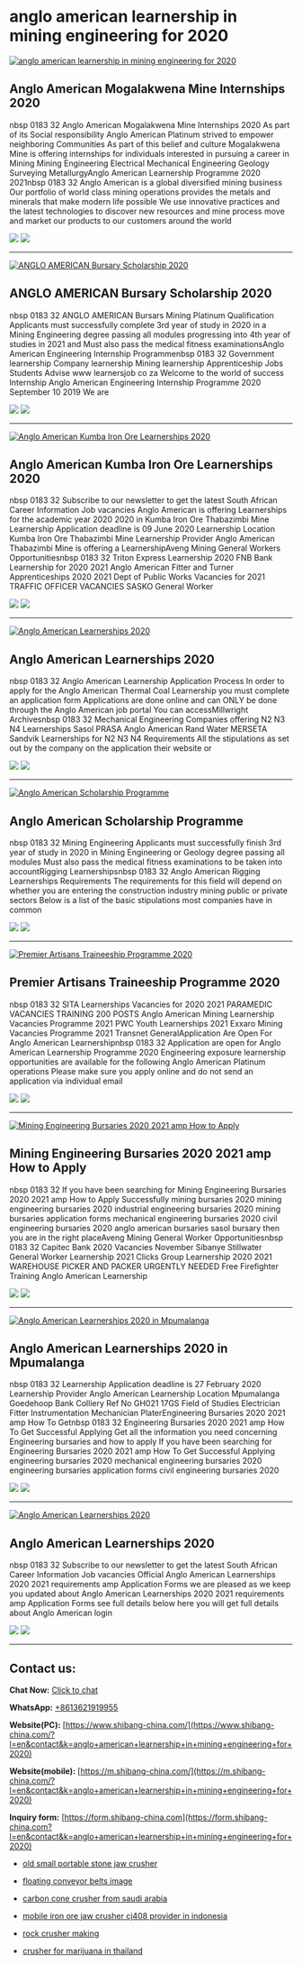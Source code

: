 # anglo american learnership in mining engineering for 2020

<a href="https://swt.shibang-china.com/?l=en&img&k=anglo+american+learnership+in+mining+engineering+for+2020" target="_blank">![anglo american learnership in mining engineering for 2020](http://static.shibang-china.com/all-800x300/653.jpg)</a>

## Anglo American Mogalakwena Mine Internships 2020
nbsp 0183 32 Anglo American Mogalakwena Mine Internships 2020 As part of its Social responsibility Anglo American Platinum strived to empower neighboring Communities As part of this belief and culture Mogalakwena Mine is offering internships for individuals interested in pursuing a career in Mining Mining Engineering Electrical Mechanical Engineering Geology Surveying MetallurgyAnglo American Learnership Programme 2020 2021nbsp 0183 32 Anglo American is a global diversified mining business Our portfolio of world class mining operations provides the metals and minerals that make modern life possible We use innovative practices and the latest technologies to discover new resources and mine process move and market our products to our customers around the world


<a href="https://whatsapp.shibangsoft.com/WhatsApp.php" target="_blank" title="WhatsApp">![](http://static.shibang-china.com/icon/whatsapp.png)</a> <a href="https://swt.shibang-china.com/?l=en&icon&k=anglo+american+learnership+in+mining+engineering+for+2020" target="_blank">![](http://static.shibang-china.com/icon/chat-en.png)</a>

---

<a href="https://swt.shibang-china.com/?l=en&img&k=anglo+american+learnership+in+mining+engineering+for+2020" target="_blank">![ANGLO AMERICAN Bursary Scholarship 2020](http://static.shibang-china.com/all-800x300/74.jpg)</a>

## ANGLO AMERICAN Bursary Scholarship 2020
nbsp 0183 32 ANGLO AMERICAN Bursars Mining Platinum Qualification Applicants must successfully complete 3rd year of study in 2020 in a Mining Engineering degree passing all modules progressing into 4th year of studies in 2021 and Must also pass the medical fitness examinationsAnglo American Engineering Internship Programmenbsp 0183 32 Government learnership Company learnership Mining learnership Apprenticeship Jobs Students Advise www learnersjob co za Welcome to the world of success Internship Anglo American Engineering Internship Programme 2020 September 10 2019 We are


<a href="https://whatsapp.shibangsoft.com/WhatsApp.php" target="_blank" title="WhatsApp">![](http://static.shibang-china.com/icon/whatsapp.png)</a> <a href="https://swt.shibang-china.com/?l=en&icon&k=anglo+american+learnership+in+mining+engineering+for+2020" target="_blank">![](http://static.shibang-china.com/icon/chat-en.png)</a>

---

<a href="https://swt.shibang-china.com/?l=en&img&k=anglo+american+learnership+in+mining+engineering+for+2020" target="_blank">![Anglo American Kumba Iron Ore Learnerships 2020](http://static.shibang-china.com/all-800x300/985.jpg)</a>

## Anglo American Kumba Iron Ore Learnerships 2020
nbsp 0183 32 Subscribe to our newsletter to get the latest South African Career Information Job vacancies Anglo American is offering Learnerships for the academic year 2020 2020 in Kumba Iron Ore Thabazimbi Mine Learnership Application deadline is 09 June 2020 Learnership Location Kumba Iron Ore Thabazimbi Mine Learnership Provider Anglo American Thabazimbi Mine is offering a LearnershipAveng Mining General Workers Opportunitiesnbsp 0183 32 Triton Express Learnership 2020 FNB Bank Learnership for 2020 2021 Anglo American Fitter and Turner Apprenticeships 2020 2021 Dept of Public Works Vacancies for 2021 TRAFFIC OFFICER VACANCIES SASKO General Worker


<a href="https://whatsapp.shibangsoft.com/WhatsApp.php" target="_blank" title="WhatsApp">![](http://static.shibang-china.com/icon/whatsapp.png)</a> <a href="https://swt.shibang-china.com/?l=en&icon&k=anglo+american+learnership+in+mining+engineering+for+2020" target="_blank">![](http://static.shibang-china.com/icon/chat-en.png)</a>

---

<a href="https://swt.shibang-china.com/?l=en&img&k=anglo+american+learnership+in+mining+engineering+for+2020" target="_blank">![Anglo American Learnerships 2020](http://static.shibang-china.com/all-800x300/372.jpg)</a>

## Anglo American Learnerships 2020
nbsp 0183 32 Anglo American Learnership Application Process In order to apply for the Anglo American Thermal Coal Learnership you must complete an application form Applications are done online and can ONLY be done through the Anglo American job portal You can accessMillwright Archivesnbsp 0183 32 Mechanical Engineering Companies offering N2 N3 N4 Learnerships Sasol PRASA Anglo American Rand Water MERSETA Sandvik Learnerships for N2 N3 N4 Requirements All the stipulations as set out by the company on the application their website or


<a href="https://whatsapp.shibangsoft.com/WhatsApp.php" target="_blank" title="WhatsApp">![](http://static.shibang-china.com/icon/whatsapp.png)</a> <a href="https://swt.shibang-china.com/?l=en&icon&k=anglo+american+learnership+in+mining+engineering+for+2020" target="_blank">![](http://static.shibang-china.com/icon/chat-en.png)</a>

---

<a href="https://swt.shibang-china.com/?l=en&img&k=anglo+american+learnership+in+mining+engineering+for+2020" target="_blank">![Anglo American Scholarship Programme](http://static.shibang-china.com/all-800x300/154.jpg)</a>

## Anglo American Scholarship Programme
nbsp 0183 32 Mining Engineering Applicants must successfully finish 3rd year of study in 2020 in Mining Engineering or Geology degree passing all modules Must also pass the medical fitness examinations to be taken into accountRigging Learnershipsnbsp 0183 32 Anglo American Rigging Learnerships Requirements The requirements for this field will depend on whether you are entering the construction industry mining public or private sectors Below is a list of the basic stipulations most companies have in common


<a href="https://whatsapp.shibangsoft.com/WhatsApp.php" target="_blank" title="WhatsApp">![](http://static.shibang-china.com/icon/whatsapp.png)</a> <a href="https://swt.shibang-china.com/?l=en&icon&k=anglo+american+learnership+in+mining+engineering+for+2020" target="_blank">![](http://static.shibang-china.com/icon/chat-en.png)</a>

---

<a href="https://swt.shibang-china.com/?l=en&img&k=anglo+american+learnership+in+mining+engineering+for+2020" target="_blank">![Premier Artisans Traineeship Programme 2020](http://static.shibang-china.com/all-800x300/909.jpg)</a>

## Premier Artisans Traineeship Programme 2020
nbsp 0183 32 SITA Learnerships Vacancies for 2020 2021 PARAMEDIC VACANCIES TRAINING 200 POSTS Anglo American Mining Learnership Vacancies Programme 2021 PWC Youth Learnerships 2021 Exxaro Mining Vacancies Programme 2021 Transnet GeneralApplication Are Open For Anglo American Learnershipnbsp 0183 32 Application are open for Anglo American Learnership Programme 2020 Engineering exposure learnership opportunities are available for the following Anglo American Platinum operations Please make sure you apply online and do not send an application via individual email


<a href="https://whatsapp.shibangsoft.com/WhatsApp.php" target="_blank" title="WhatsApp">![](http://static.shibang-china.com/icon/whatsapp.png)</a> <a href="https://swt.shibang-china.com/?l=en&icon&k=anglo+american+learnership+in+mining+engineering+for+2020" target="_blank">![](http://static.shibang-china.com/icon/chat-en.png)</a>

---

<a href="https://swt.shibang-china.com/?l=en&img&k=anglo+american+learnership+in+mining+engineering+for+2020" target="_blank">![Mining Engineering Bursaries 2020 2021 amp How to Apply](http://static.shibang-china.com/all-800x300/1399.jpg)</a>

## Mining Engineering Bursaries 2020 2021 amp How to Apply
nbsp 0183 32 If you have been searching for Mining Engineering Bursaries 2020 2021 amp How to Apply Successfully mining bursaries 2020 mining engineering bursaries 2020 industrial engineering bursaries 2020 mining bursaries application forms mechanical engineering bursaries 2020 civil engineering bursaries 2020 anglo american bursaries sasol bursary then you are in the right placeAveng Mining General Worker Opportunitiesnbsp 0183 32 Capitec Bank 2020 Vacancies November Sibanye Stillwater General Worker Learnership 2021 Clicks Group Learnership 2020 2021 WAREHOUSE PICKER AND PACKER URGENTLY NEEDED Free Firefighter Training Anglo American Learnership


<a href="https://whatsapp.shibangsoft.com/WhatsApp.php" target="_blank" title="WhatsApp">![](http://static.shibang-china.com/icon/whatsapp.png)</a> <a href="https://swt.shibang-china.com/?l=en&icon&k=anglo+american+learnership+in+mining+engineering+for+2020" target="_blank">![](http://static.shibang-china.com/icon/chat-en.png)</a>

---

<a href="https://swt.shibang-china.com/?l=en&img&k=anglo+american+learnership+in+mining+engineering+for+2020" target="_blank">![Anglo American Learnerships 2020 in Mpumalanga](http://static.shibang-china.com/all-800x300/774.jpg)</a>

## Anglo American Learnerships 2020 in Mpumalanga
nbsp 0183 32 Learnership Application deadline is 27 February 2020 Learnership Provider Anglo American Learnership Location Mpumalanga Goedehoop Bank Colliery Ref No GH021 17GS Field of Studies Electrician Fitter Instrumentation Mechanician PlaterEngineering Bursaries 2020 2021 amp How To Getnbsp 0183 32 Engineering Bursaries 2020 2021 amp How To Get Successful Applying Get all the information you need concerning Engineering bursaries and how to apply If you have been searching for Engineering Bursaries 2020 2021 amp How To Get Successful Applying engineering bursaries 2020 mechanical engineering bursaries 2020 engineering bursaries application forms civil engineering bursaries 2020


<a href="https://whatsapp.shibangsoft.com/WhatsApp.php" target="_blank" title="WhatsApp">![](http://static.shibang-china.com/icon/whatsapp.png)</a> <a href="https://swt.shibang-china.com/?l=en&icon&k=anglo+american+learnership+in+mining+engineering+for+2020" target="_blank">![](http://static.shibang-china.com/icon/chat-en.png)</a>

---

<a href="https://swt.shibang-china.com/?l=en&img&k=anglo+american+learnership+in+mining+engineering+for+2020" target="_blank">![Anglo American Learnerships 2020](http://static.shibang-china.com/all-800x300/571.jpg)</a>

## Anglo American Learnerships 2020
nbsp 0183 32 Subscribe to our newsletter to get the latest South African Career Information Job vacancies Official Anglo American Learnerships 2020 2021 requirements amp Application Forms we are pleased as we keep you updated about Anglo American Learnerships 2020 2021 requirements amp Application Forms see full details below here you will get full details about Anglo American login

<a href="https://whatsapp.shibangsoft.com/WhatsApp.php" target="_blank" title="WhatsApp">![](http://static.shibang-china.com/icon/whatsapp.png)</a> <a href="https://swt.shibang-china.com/?l=en&icon&k=anglo+american+learnership+in+mining+engineering+for+2020" target="_blank">![](http://static.shibang-china.com/icon/chat-en.png)</a>

---
## Contact us:

**Chat Now:** [Click to chat](https://swt.shibang-china.com?l=en&contact&k=anglo+american+learnership+in+mining+engineering+for+2020)

**WhatsApp:**  [+8613621919955](https://whatsapp.shibangsoft.com/WhatsApp.php)

**Website(PC):** [https://www.shibang-china.com/](https://www.shibang-china.com/?l=en&contact&k=anglo+american+learnership+in+mining+engineering+for+2020)

**Website(mobile):** [https://m.shibang-china.com/](https://m.shibang-china.com/?l=en&contact&k=anglo+american+learnership+in+mining+engineering+for+2020)

**Inquiry form:** [https://form.shibang-china.com](https://form.shibang-china.com?l=en&contact&k=anglo+american+learnership+in+mining+engineering+for+2020)

* [old small portable stone jaw crusher](../166/old%20small%20portable%20stone%20jaw%20crusher.md)

* [floating conveyor belts image](../162/floating%20conveyor%20belts%20image.md)

* [carbon cone crusher from saudi arabia](../169/carbon%20cone%20crusher%20from%20saudi%20arabia.md)

* [mobile iron ore jaw crusher cj408 provider in indonesia](../166/mobile%20iron%20ore%20jaw%20crusher%20cj408%20provider%20in%20indonesia.md)

* [rock crusher making](../169/rock%20crusher%20making.md)

* [crusher for marijuana in thailand](../170/crusher%20for%20marijuana%20in%20thailand.md)